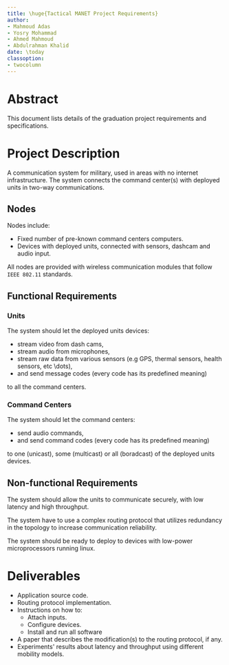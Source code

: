 ```yaml
---
title: \huge{Tactical MANET Project Requirements}
author:
- Mahmoud Adas
- Yosry Mohammad
- Ahmed Mahmoud 
- Abdulrahman Khalid
date: \today
classoption:
- twocolumn
---
```


# Abstract
This document lists details of the graduation project requirements and specifications.

# Project Description
A communication system for military, used in areas with no internet infrastructure. 
The system connects the command center(s) with deployed units in two-way communications.

## Nodes
Nodes include:
- Fixed number of pre-known command centers computers.
- Devices with deployed units, connected with sensors, dashcam and audio input.

All nodes are provided with wireless communication modules that follow `IEEE 802.11` standards.

## Functional Requirements
### Units
The system should let the deployed units devices:

- stream video from dash cams,
- stream audio from microphones,
- stream raw data from various sensors (e.g GPS, thermal sensors, health sensors, etc \dots),
- and send message codes (every code has its predefined meaning)

to all the command centers.

### Command Centers
The system should let the command centers:

- send audio commands,
- and send command codes (every code has its predefined meaning)

to one (unicast), some (multicast) or all (boradcast) of the deployed units devices.


## Non-functional Requirements
The system should allow the units to communicate securely, with low latency and high throughput.

The system have to use a complex routing protocol that utilizes redundancy in the topology to increase communication reliability.

The system should be ready to deploy to devices with low-power microprocessors running linux. 

# Deliverables
- Application source code.
- Routing protocol implementation.
- Instructions on how to:
    + Attach inputs.
    + Configure devices.
    + Install and run all software
- A paper that describes the modification(s) to the routing protocol, if any.
- Experiments' results about latency and throughput using different mobility models.
